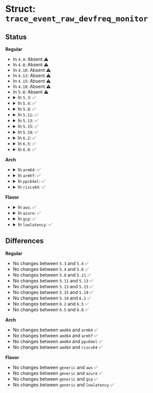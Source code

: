 # Struct: <code>trace_event_raw_devfreq_monitor</code>

## Status
<b>Regular</b>
<ul>
<li>
In <code>4.4</code>: Absent ⚠️
</li>
<li>
In <code>4.8</code>: Absent ⚠️
</li>
<li>
In <code>4.10</code>: Absent ⚠️
</li>
<li>
In <code>4.13</code>: Absent ⚠️
</li>
<li>
In <code>4.15</code>: Absent ⚠️
</li>
<li>
In <code>4.18</code>: Absent ⚠️
</li>
<li>
In <code>5.0</code>: Absent ⚠️
</li>
<li>
<details>
<summary>In <code>5.3</code>: ✅</summary>

```c
struct trace_event_raw_devfreq_monitor {
    struct trace_entry ent;
    long unsigned int freq;
    long unsigned int busy_time;
    long unsigned int total_time;
    unsigned int polling_ms;
    u32 __data_loc_dev_name;
    char __data[0];
};
```
</details>
</li>
<li>
<details>
<summary>In <code>5.4</code>: ✅</summary>

```c
struct trace_event_raw_devfreq_monitor {
    struct trace_entry ent;
    long unsigned int freq;
    long unsigned int busy_time;
    long unsigned int total_time;
    unsigned int polling_ms;
    u32 __data_loc_dev_name;
    char __data[0];
};
```
</details>
</li>
<li>
<details>
<summary>In <code>5.8</code>: ✅</summary>

```c
struct trace_event_raw_devfreq_monitor {
    struct trace_entry ent;
    long unsigned int freq;
    long unsigned int busy_time;
    long unsigned int total_time;
    unsigned int polling_ms;
    u32 __data_loc_dev_name;
    char __data[0];
};
```
</details>
</li>
<li>
<details>
<summary>In <code>5.11</code>: ✅</summary>

```c
struct trace_event_raw_devfreq_monitor {
    struct trace_entry ent;
    long unsigned int freq;
    long unsigned int busy_time;
    long unsigned int total_time;
    unsigned int polling_ms;
    u32 __data_loc_dev_name;
    char __data[0];
};
```
</details>
</li>
<li>
<details>
<summary>In <code>5.13</code>: ✅</summary>

```c
struct trace_event_raw_devfreq_monitor {
    struct trace_entry ent;
    long unsigned int freq;
    long unsigned int busy_time;
    long unsigned int total_time;
    unsigned int polling_ms;
    u32 __data_loc_dev_name;
    char __data[0];
};
```
</details>
</li>
<li>
<details>
<summary>In <code>5.15</code>: ✅</summary>

```c
struct trace_event_raw_devfreq_monitor {
    struct trace_entry ent;
    long unsigned int freq;
    long unsigned int busy_time;
    long unsigned int total_time;
    unsigned int polling_ms;
    u32 __data_loc_dev_name;
    char __data[0];
};
```
</details>
</li>
<li>
<details>
<summary>In <code>5.19</code>: ✅</summary>

```c
struct trace_event_raw_devfreq_monitor {
    struct trace_entry ent;
    long unsigned int freq;
    long unsigned int busy_time;
    long unsigned int total_time;
    unsigned int polling_ms;
    u32 __data_loc_dev_name;
    char __data[0];
};
```
</details>
</li>
<li>
<details>
<summary>In <code>6.2</code>: ✅</summary>

```c
struct trace_event_raw_devfreq_monitor {
    struct trace_entry ent;
    long unsigned int freq;
    long unsigned int busy_time;
    long unsigned int total_time;
    unsigned int polling_ms;
    u32 __data_loc_dev_name;
    char __data[0];
};
```
</details>
</li>
<li>
<details>
<summary>In <code>6.5</code>: ✅</summary>

```c
struct trace_event_raw_devfreq_monitor {
    struct trace_entry ent;
    long unsigned int freq;
    long unsigned int busy_time;
    long unsigned int total_time;
    unsigned int polling_ms;
    u32 __data_loc_dev_name;
    char __data[0];
};
```
</details>
</li>
<li>
<details>
<summary>In <code>6.8</code>: ✅</summary>

```c
struct trace_event_raw_devfreq_monitor {
    struct trace_entry ent;
    long unsigned int freq;
    long unsigned int busy_time;
    long unsigned int total_time;
    unsigned int polling_ms;
    u32 __data_loc_dev_name;
    char __data[0];
};
```
</details>
</li>
</ul>
<b>Arch</b>
<ul>
<li>
<details>
<summary>In <code>arm64</code>: ✅</summary>

```c
struct trace_event_raw_devfreq_monitor {
    struct trace_entry ent;
    long unsigned int freq;
    long unsigned int busy_time;
    long unsigned int total_time;
    unsigned int polling_ms;
    u32 __data_loc_dev_name;
    char __data[0];
};
```
</details>
</li>
<li>
<details>
<summary>In <code>armhf</code>: ✅</summary>

```c
struct trace_event_raw_devfreq_monitor {
    struct trace_entry ent;
    long unsigned int freq;
    long unsigned int busy_time;
    long unsigned int total_time;
    unsigned int polling_ms;
    u32 __data_loc_dev_name;
    char __data[0];
};
```
</details>
</li>
<li>
<details>
<summary>In <code>ppc64el</code>: ✅</summary>

```c
struct trace_event_raw_devfreq_monitor {
    struct trace_entry ent;
    long unsigned int freq;
    long unsigned int busy_time;
    long unsigned int total_time;
    unsigned int polling_ms;
    u32 __data_loc_dev_name;
    char __data[0];
};
```
</details>
</li>
<li>
<details>
<summary>In <code>riscv64</code>: ✅</summary>

```c
struct trace_event_raw_devfreq_monitor {
    struct trace_entry ent;
    long unsigned int freq;
    long unsigned int busy_time;
    long unsigned int total_time;
    unsigned int polling_ms;
    u32 __data_loc_dev_name;
    char __data[0];
};
```
</details>
</li>
</ul>
<b>Flavor</b>
<ul>
<li>
<details>
<summary>In <code>aws</code>: ✅</summary>

```c
struct trace_event_raw_devfreq_monitor {
    struct trace_entry ent;
    long unsigned int freq;
    long unsigned int busy_time;
    long unsigned int total_time;
    unsigned int polling_ms;
    u32 __data_loc_dev_name;
    char __data[0];
};
```
</details>
</li>
<li>
<details>
<summary>In <code>azure</code>: ✅</summary>

```c
struct trace_event_raw_devfreq_monitor {
    struct trace_entry ent;
    long unsigned int freq;
    long unsigned int busy_time;
    long unsigned int total_time;
    unsigned int polling_ms;
    u32 __data_loc_dev_name;
    char __data[0];
};
```
</details>
</li>
<li>
<details>
<summary>In <code>gcp</code>: ✅</summary>

```c
struct trace_event_raw_devfreq_monitor {
    struct trace_entry ent;
    long unsigned int freq;
    long unsigned int busy_time;
    long unsigned int total_time;
    unsigned int polling_ms;
    u32 __data_loc_dev_name;
    char __data[0];
};
```
</details>
</li>
<li>
<details>
<summary>In <code>lowlatency</code>: ✅</summary>

```c
struct trace_event_raw_devfreq_monitor {
    struct trace_entry ent;
    long unsigned int freq;
    long unsigned int busy_time;
    long unsigned int total_time;
    unsigned int polling_ms;
    u32 __data_loc_dev_name;
    char __data[0];
};
```
</details>
</li>
</ul>

## Differences
<b>Regular</b>
<ul>
<li>
No changes between <code>5.3</code> and <code>5.4</code> ✅
</li>
<li>
No changes between <code>5.4</code> and <code>5.8</code> ✅
</li>
<li>
No changes between <code>5.8</code> and <code>5.11</code> ✅
</li>
<li>
No changes between <code>5.11</code> and <code>5.13</code> ✅
</li>
<li>
No changes between <code>5.13</code> and <code>5.15</code> ✅
</li>
<li>
No changes between <code>5.15</code> and <code>5.19</code> ✅
</li>
<li>
No changes between <code>5.19</code> and <code>6.2</code> ✅
</li>
<li>
No changes between <code>6.2</code> and <code>6.5</code> ✅
</li>
<li>
No changes between <code>6.5</code> and <code>6.8</code> ✅
</li>
</ul>
<b>Arch</b>
<ul>
<li>
No changes between <code>amd64</code> and <code>arm64</code> ✅
</li>
<li>
No changes between <code>amd64</code> and <code>armhf</code> ✅
</li>
<li>
No changes between <code>amd64</code> and <code>ppc64el</code> ✅
</li>
<li>
No changes between <code>amd64</code> and <code>riscv64</code> ✅
</li>
</ul>
<b>Flavor</b>
<ul>
<li>
No changes between <code>generic</code> and <code>aws</code> ✅
</li>
<li>
No changes between <code>generic</code> and <code>azure</code> ✅
</li>
<li>
No changes between <code>generic</code> and <code>gcp</code> ✅
</li>
<li>
No changes between <code>generic</code> and <code>lowlatency</code> ✅
</li>
</ul>
